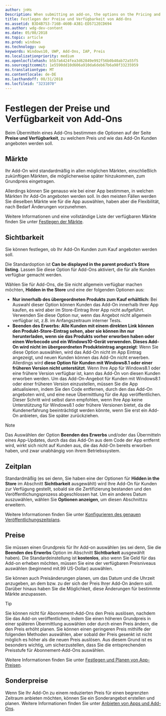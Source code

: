 ```yaml
---
author: jnHs
Description: When submitting an add-on, the options on the Pricing and availability page determine what to charge for your add-on and how it should be offered to customers.
title: Festlegen der Preise und Verfügbarkeit von Add-Ons
ms.assetid: B3D4B753-716B-460B-A3B1-ED5712ECD694
ms.author: wdg-dev-content
ms.date: 05/08/2018
ms.topic: article
ms.prod: windows
ms.technology: uwp
keywords: Windows10, UWP, Add-Ons, IAP, Preis
ms.localizationpriority: medium
ms.openlocfilehash: b5b7a6424fea3d62849e992f56b0b40ab72a55f5
ms.sourcegitcommit: 1e5590dd10d606a910da6deb67b6a98f33235959
ms.translationtype: MT
ms.contentlocale: de-DE
ms.lasthandoff: 08/31/2018
ms.locfileid: "3231070"
---
```

# <a name="set-add-on-pricing-and-availability"></a>Festlegen der Preise und Verfügbarkeit von Add-Ons


Beim Übermitteln eines Add-Ons bestimmen die Optionen auf der Seite **Preise und Verfügbarkeit**, zu welchem Preis und wie das Add-On Kunden angeboten werden soll.

## <a name="markets"></a>Märkte

Ihr Add-On wird standardmäßig in allen möglichen Märkten, einschließlich zukünftigen Märkten, die möglicherweise später hinzukommen, zum Grundpreis eingetragen.

Allerdings können Sie genauso wie bei einer App bestimmen, in welchen Märkten Ihr Add-On angeboten werden soll. In den meisten Fällen werden Sie dieselben Märkte wie für die App auswählen, haben aber die Flexibilität, nach Bedarf Änderungen vorzunehmen. 

Weitere Informationen und eine vollständige Liste der verfügbaren Märkte finden Sie unter [Festlegen der Märkte](define-pricing-and-market-selection.md).

## <a name="visibility"></a>Sichtbarkeit

Sie können festlegen, ob Ihr Add-On Kunden zum Kauf angeboten werden soll. 

Die Standardoption ist **Can be displayed in the parent product’s Store listing**. Lassen Sie diese Option für Add-Ons aktiviert, die für alle Kunden verfügbar gemacht werden. 

Wählen Sie für Add-Ons, die Sie nicht allgemein verfügbar machen möchten, **Hidden in the Store** und eine der folgenden Optionen aus:

-   **Nur innerhalb des übergeordneten Produkts zum Kauf erhältlich:** Bei Auswahl dieser Option können Kunden das Add-On innerhalb Ihrer App kaufen, es wird aber im Store-Eintrag Ihrer App nicht aufgeführt. Verwenden Sie diese Option nur, wenn das Angebot nicht allgemein verfügbar ist, z.B. im Anfangszeitraum interner Tests.
-   **Beenden des Erwerbs: Alle Kunden mit einem direkten Link können den Produkt-Store-Eintrag sehen, aber sie können ihn nur herunterladen, wenn sie das Produkts vorher erworben haben oder einen Werbecode und ein Windows10-Gerät verwenden. Dieses Add-On wird nicht im übergeordneten Produkteintrag angezeigt**: Wenn Sie diese Option auswählen, wird das Add-On nicht im App Eintrag angezeigt, und neuen Kunden können das Add-On nicht erwerben. Allerdings wird **diese Option für Kunden mit Windows8.1 oder einer früheren Version nicht unterstützt**. Wenn Ihre App für Windows8.1 oder eine frühere Version verfügbar ist, kann das Add-On von diesen Kunden erworben werden. Um das Add-On-Angebot für Kunden mit Windows8.1 oder einer früheren Version einzustellen, müssen Sie die App aktualisieren, indem Sie den Code entfernen, durch den das Add-On angeboten wird, und eine neue Übermittlung für die App veröffentlichen. Dieser Schritt wird selbst dann empfohlen, wenn Ihre App keine Unterstützung für Windows8.1 oder frühere Versionen bietet, da die Kundenerfahrung beeinträchtigt werden könnte, wenn Sie erst ein Add-On anbieten, das Sie später zurückziehen.
    
 > [!NOTE] 
 > Das Auswählen der Option **Beenden des Erwerbs** und/oder das Übermitteln eines App-Updates, durch das das Add-On aus dem Code der App entfernt wird, wirkt sich nicht auf Kunden aus, die das Add-On bereits erworben haben, und zwar unabhängig von ihrem Betriebssystem.


## <a name="schedule"></a>Zeitplan

Standardmäßig (es sei denn, Sie haben eine der Optionen für **Hidden in the Store** im Abschnitt **Sichtbarkeit** ausgewählt) wird Ihre Add-On für Kunden zur Verfügung gestellt, sobald sie die Zertifizierung bestanden und den Veröffentlichungsprozess abgeschlossen hat. Um ein anderes Datum auszuwählen, wählen Sie **Optionen anzeigen**, um diesen Abschnittzu erweitern. 

Weitere Informationen finden Sie unter [Konfigurieren des genauen Veröffentlichungszeitplans](configure-precise-release-scheduling.md).


## <a name="pricing"></a>Preise

Sie müssen einen Grundpreis für Ihr Add-on auswählen (es sei denn, Sie die **Beenden des Erwerbs** Option im Abschnitt **Sichtbarkeit** ausgewählt haben). Die Standardeinstellung ist **kostenlos**, also wenn Sie Geld für das Add-on erheben möchten, müssen Sie eine der verfügbaren Preisniveaus auswählen (beginnend mit.99 US-Dollar) auswählen.

Sie können auch Preisänderungen planen, um das Datum und die Uhrzeit anzugeben, an dem bzw. zu der sich der Preis Ihrer Add-On ändern soll. Darüber hinaus haben Sie die Möglichkeit, diese Änderungen für bestimmte Märkte anzupassen. 

> [!TIP]
> Sie können nicht für Abonnement-Add-Ons den Preis auslösen, nachdem Sie das Add-on veröffentlichen, indem Sie einen höheren Grundpreis in einer späteren Übermittlung auswählen oder durch einen Preis ändern, die den Preis erhöht planen. Sie können einen geringeren Preis mithilfe der folgenden Methoden auswählen, aber sobald der Preis gesenkt ist nicht möglich es höher als die neuen Preis auslösen. Aus diesem Grund ist es besonders wichtig, um sicherzustellen, dass Sie die entsprechenden Preisstufe für Abonnement-Add-Ons auswählen. 

Weitere Informationen finden Sie unter [Festlegen und Planen von App-Preisen](set-and-schedule-app-pricing.md).


## <a name="sale-pricing"></a>Sonderpreise

Wenn Sie Ihr Add-On zu einem reduzierten Preis für einen begrenzten Zeitraum anbieten möchten, können Sie ein Sonderangebot erstellen und planen. Weitere Informationen finden Sie unter [Anbieten von Apps und Add-Ons](put-apps-and-add-ons-on-sale.md).




